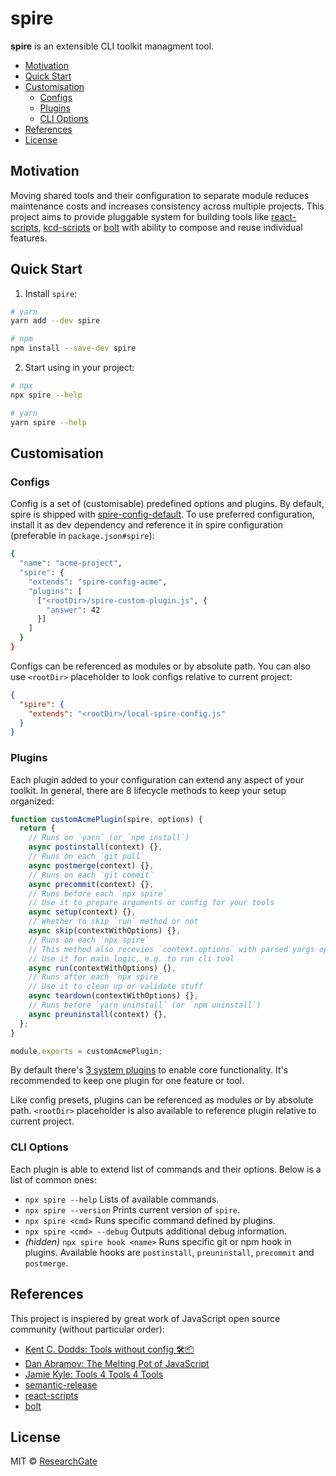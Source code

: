 # spire

**spire** is an extensible CLI toolkit managment tool.

<!-- START doctoc generated TOC please keep comment here to allow auto update -->
<!-- DON'T EDIT THIS SECTION, INSTEAD RE-RUN doctoc TO UPDATE -->

- [Motivation](#motivation)
- [Quick Start](#quick-start)
- [Customisation](#customisation)
  - [Configs](#configs)
  - [Plugins](#plugins)
  - [CLI Options](#cli-options)
- [References](#references)
- [License](#license)

<!-- END doctoc generated TOC please keep comment here to allow auto update -->

## Motivation

Moving shared tools and their configuration to separate module reduces
maintenance costs and increases consistency across multiple projects. This
project aims to provide pluggable system for building tools like
[react-scripts](https://github.com/facebook/create-react-app/tree/master/packages/react-scripts),
[kcd-scripts](https://github.com/kentcdodds/kcd-scripts) or
[bolt](https://github.com/boltpkg/bolt) with ability to compose and reuse
individual features.

## Quick Start

1. Install `spire`:

```sh
# yarn
yarn add --dev spire

# npm
npm install --save-dev spire
```

2. Start using in your project:

```sh
# npx
npx spire --help

# yarn
yarn spire --help
```

## Customisation

### Configs

Config is a set of (customisable) predefined options and plugins. By default,
spire is shipped with [spire-config-default](../spire-config-default/readme.md).
To use preferred configuration, install it as dev dependency and reference it in
spire configuration (preferable in `package.json#spire`):

```sh
{
  "name": "acme-project",
  "spire": {
    "extends": "spire-config-acme",
    "plugins": [
      ["<rootDir>/spire-custom-plugin.js", {
        "answer": 42
      }]
    ]
  }
}
```

Configs can be referenced as modules or by absolute path. You can also use
`<rootDir>` placeholder to look configs relative to current project:

```json
{
  "spire": {
    "extends": "<rootDir>/local-spire-config.js"
  }
}
```

### Plugins

Each plugin added to your configuration can extend any aspect of your toolkit.
In general, there are 8 lifecycle methods to keep your setup organized:

```js
function customAcmePlugin(spire, options) {
  return {
    // Runs on `yarn` (or `npm install`)
    async postinstall(context) {},
    // Runs on each `git pull`
    async postmerge(context) {},
    // Runs on each `git commit`
    async precommit(context) {},
    // Runs before each `npx spire`
    // Use it to prepare arguments or config for your tools
    async setup(context) {},
    // Whether to skip `run` method or not
    async skip(contextWithOptions) {},
    // Runs on each `npx spire`
    // This method also recevies `context.options` with parsed yargs options
    // Use it for main logic, e.g. to run cli tool
    async run(contextWithOptions) {},
    // Runs after each `npx spire`
    // Use it to clean up or validate stuff
    async teardown(contextWithOptions) {},
    // Runs before `yarn uninstall` (or `npm uninstall`)
    async preuninstall(context) {},
  };
}

module.exports = customAcmePlugin;
```

By default there's [3 system plugins](./lib/plugins/) to enable core
functionality. It's recommended to keep one plugin for one feature or tool.

Like config presets, plugins can be referenced as modules or by absolute path.
`<rootDir>` placeholder is also available to reference plugin relative to
current project.

### CLI Options

Each plugin is able to extend list of commands and their options. Below is a
list of common ones:

- `npx spire --help` Lists of available commands.
- `npx spire --version` Prints current version of `spire`.
- `npx spire <cmd>` Runs specific command defined by plugins.
- `npx spire <cmd> --debug` Outputs additional debug information.
- _(hidden)_ `npx spire hook <name>` Runs specific git or npm hook in plugins.
  Available hooks are `postinstall`, `preuninstall`, `precommit` and
  `postmerge`.

## References

This project is inspiered by great work of JavaScript open source community
(without particular order):

- [Kent C. Dodds: Tools without config 🛠📦](https://blog.kentcdodds.com/automation-without-config-412ab5e47229)
- [Dan Abramov: The Melting Pot of JavaScript](https://www.youtube.com/watch?v=nl30vWYKs9A)
- [Jamie Kyle: Tools 4 Tools 4 Tools](https://www.youtube.com/watch?v=itI5xGyvtho)
- [semantic-release](https://github.com/semantic-release/semantic-release)
- [react-scripts](https://github.com/facebook/create-react-app/tree/next/packages/react-scripts)
- [bolt](https://github.com/boltpkg/bolt)

## License

MIT &copy; [ResearchGate](https://github.com/researchgate)
